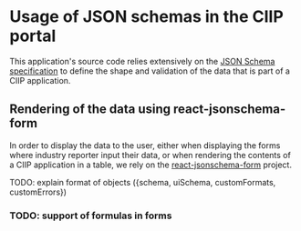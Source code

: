 # Usage of JSON schemas in the CIIP portal

This application's source code relies extensively on the [JSON Schema specification] to define the shape and validation of the data that is part of a CIIP application.

## Rendering of the data using react-jsonschema-form

In order to display the data to the user, either when displaying the forms where industry reporter input their data, or when rendering the contents of a CIIP application in a table, we rely on the [react-jsonschema-form] project.

TODO: explain format of objects ({schema, uiSchema, customFormats, customErrors})

### TODO: support of formulas in forms

[json schema specification]: https://json-schema.org/
[react-jsonschema-form]: https://github.com/rjsf-team/react-jsonschema-form
